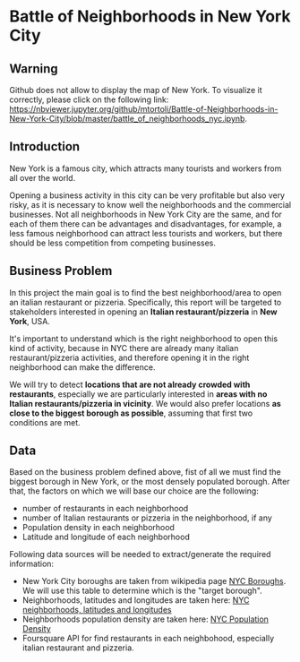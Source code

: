 # Battle of Neighborhoods in New York City

## Warning
Github does not allow to display the map of New York. To visualize it correctly, please click on the following link:
https://nbviewer.jupyter.org/github/mtortoli/Battle-of-Neighborhoods-in-New-York-City/blob/master/battle_of_neighborhoods_nyc.ipynb.

## Introduction
New York is a famous city, which attracts many tourists and workers from all over the world.

Opening a business activity in this city can be very profitable but also very risky, as it is necessary to know well the neighborhoods and the commercial businesses. Not all neighborhoods in New York City are the same, and for each of them there can be advantages and disadvantages, for example, a less famous neighborhood can attract less tourists and workers, but there should be less competition from competing businesses.

## Business Problem
In this project the main goal is to find the best neighborhood/area to open an italian restaurant or pizzeria. Specifically, this report will be targeted to stakeholders interested in opening an **Italian restaurant/pizzeria** in **New York**, USA.

It's important to understand which is the right neighborhood to open this kind of activity, because in NYC there are already many italian restaurant/pizzeria activities, and therefore opening it in the right neighborhood can make the difference.

We will try to detect **locations that are not already crowded with restaurants**, especially we are particularly interested in **areas with no Italian restaurants/pizzeria in vicinity**. We would also prefer locations **as close to the biggest borough as possible**, assuming that first two conditions are met.

## Data
Based on the business problem defined above, fist of all we must find the biggest borough in New York, or the most densely populated borough. After that, the factors on which we will base our choice are the following:
* number of restaurants in each neighborhood
* number of Italian restaurants or pizzeria in the neighborhood, if any
* Population density in each neighborhood
* Latitude and longitude of each neighborhood

Following data sources will be needed to extract/generate the required information:
* New York City boroughs are taken from wikipedia page [NYC Boroughs](https://en.wikipedia.org/wiki/New_York_City#Boroughs). We will use this table to determine which is the "target borough".
* Neighborhoods, latitudes and longitudes are taken here: [NYC neighborhoods, latitudes and longitudes](https://geo.nyu.edu/catalog/nyu_2451_34572)
* Neighborhoods population density are taken here: [NYC Population Density](https://data.cityofnewyork.us/City-Government/New-York-City-Population-By-Neighborhood-Tabulatio/swpk-hqdp)
* Foursquare API for find restaurants in each neighbohood, especially italian restaurant and pizzeria.

